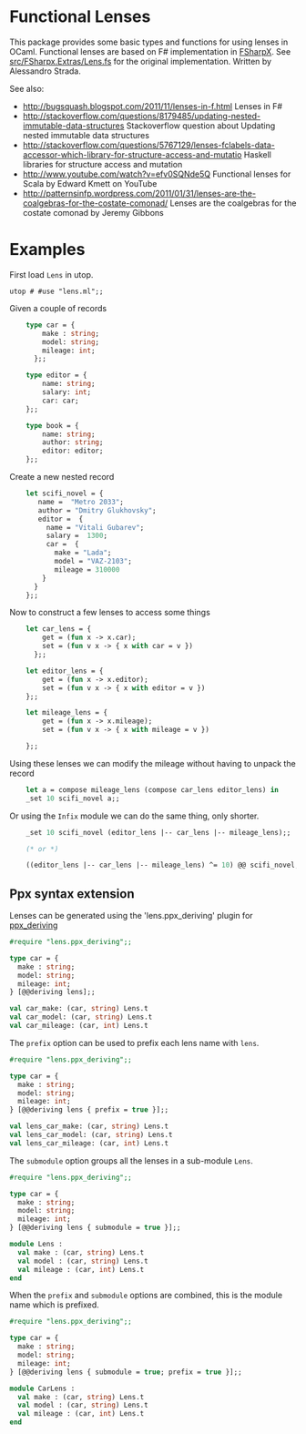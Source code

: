 Functional Lenses
=================

This package provides some basic types and functions for using lenses in OCaml.
Functional lenses are based on F# implementation in [FSharpX](https://github.com/fsharp/fsharpx). See [src/FSharpx.Extras/Lens.fs](https://github.com/fsharp/fsharpx/blob/master/src/FSharpx.Extras/Lens.fs) for the original implementation.  Written by Alessandro Strada.

See also:
* <http://bugsquash.blogspot.com/2011/11/lenses-in-f.html> Lenses in F#
* <http://stackoverflow.com/questions/8179485/updating-nested-immutable-data-structures> Stackoverflow question about Updating nested immutable data structures
* <http://stackoverflow.com/questions/5767129/lenses-fclabels-data-accessor-which-library-for-structure-access-and-mutatio> Haskell libraries for structure access and mutation
* <http://www.youtube.com/watch?v=efv0SQNde5Q> Functional lenses for Scala by Edward Kmett on YouTube
* <http://patternsinfp.wordpress.com/2011/01/31/lenses-are-the-coalgebras-for-the-costate-comonad/> Lenses are the coalgebras for the costate comonad by Jeremy Gibbons

Examples
========

First load `Lens` in utop.

    utop # #use "lens.ml";;

Given a couple of records

``` ocaml
    type car = {
        make : string;
        model: string;
        mileage: int;
      };;

    type editor = {
        name: string;
        salary: int;
        car: car;
    };;

    type book = {
        name: string;
        author: string;
        editor: editor;
    };;
```

Create a new nested record

``` ocaml
    let scifi_novel = {
       name =  "Metro 2033";
       author = "Dmitry Glukhovsky";
       editor =  {
         name = "Vitali Gubarev";
         salary =  1300;
         car =  {
           make = "Lada";
           model = "VAZ-2103";
           mileage = 310000
        }
      }
    };;
```

Now to construct a few lenses to access some things

``` ocaml
    let car_lens = {
        get = (fun x -> x.car);
        set = (fun v x -> { x with car = v })
      };;

    let editor_lens = {
        get = (fun x -> x.editor);
        set = (fun v x -> { x with editor = v })
    };;

    let mileage_lens = {
        get = (fun x -> x.mileage);
        set = (fun v x -> { x with mileage = v })

    };;
```

Using these lenses we can modify the mileage without having to unpack the record

``` ocaml
    let a = compose mileage_lens (compose car_lens editor_lens) in
    _set 10 scifi_novel a;;
```

Or using the `Infix` module we can do the same thing, only shorter.

``` ocaml
    _set 10 scifi_novel (editor_lens |-- car_lens |-- mileage_lens);;

    (* or *)

    ((editor_lens |-- car_lens |-- mileage_lens) ^= 10) @@ scifi_novel;;
```

Ppx syntax extension
--------------------

Lenses can be generated using the 'lens.ppx_deriving' plugin for [ppx_deriving](https://github.com/whitequark/ppx_deriving)

``` ocaml
#require "lens.ppx_deriving";;

type car = {
  make : string;
  model: string;
  mileage: int;
} [@@deriving lens];;

val car_make: (car, string) Lens.t
val car_model: (car, string) Lens.t
val car_mileage: (car, int) Lens.t
```

The `prefix` option can be used to prefix each lens name with `lens`.

``` ocaml
#require "lens.ppx_deriving";;

type car = {
  make : string;
  model: string;
  mileage: int;
} [@@deriving lens { prefix = true }];;

val lens_car_make: (car, string) Lens.t
val lens_car_model: (car, string) Lens.t
val lens_car_mileage: (car, int) Lens.t
```

The `submodule` option groups all the lenses in a sub-module `Lens`.

``` ocaml
#require "lens.ppx_deriving";;

type car = {
  make : string;
  model: string;
  mileage: int;
} [@@deriving lens { submodule = true }];;

module Lens :
  val make : (car, string) Lens.t
  val model : (car, string) Lens.t
  val mileage : (car, int) Lens.t
end
```

When the `prefix` and `submodule` options are combined, this is the module name which is prefixed.

``` ocaml
#require "lens.ppx_deriving";;

type car = {
  make : string;
  model: string;
  mileage: int;
} [@@deriving lens { submodule = true; prefix = true }];;

module CarLens :
  val make : (car, string) Lens.t
  val model : (car, string) Lens.t
  val mileage : (car, int) Lens.t
end
```
